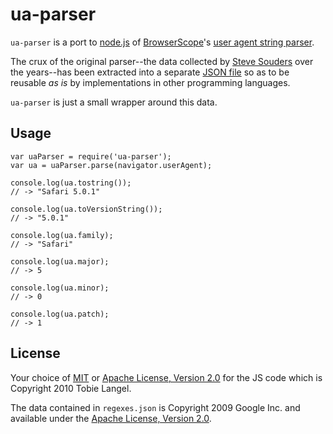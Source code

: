 ua-parser
=========

`ua-parser` is a port to [node.js][1] of [BrowserScope][2]'s [user agent string parser][3].

The crux of the original parser--the data collected by [Steve Souders][4] over the years--has been extracted into a separate [JSON file][5] so as to be reusable _as is_ by implementations in other programming languages.

`ua-parser` is just a small wrapper around this data.

Usage
-----

    var uaParser = require('ua-parser');
    var ua = uaParser.parse(navigator.userAgent);
    
    console.log(ua.tostring());
    // -> "Safari 5.0.1"
    
    console.log(ua.toVersionString());
    // -> "5.0.1"
    
    console.log(ua.family);
    // -> "Safari"
    
    console.log(ua.major);
    // -> 5
    
    console.log(ua.minor);
    // -> 0
    
    console.log(ua.patch);
    // -> 1

License
-------

Your choice of [MIT][6] or [Apache License, Version 2.0][7] for the JS code which is Copyright 2010 Tobie Langel.

The data contained in `regexes.json` is Copyright 2009 Google Inc. and available under the [Apache License, Version 2.0][7].

[1]: http://node.js
[2]: http://www.browserscope.org
[3]: http://code.google.com/p/ua-parser/
[4]: http://stevesouders.com/
[5]: http://code.google.com/p/ua-parser/source/browse/trunk/regexes.json
[6]: ./LICENSE
[7]: http://www.apache.org/licenses/LICENSE-2.0

